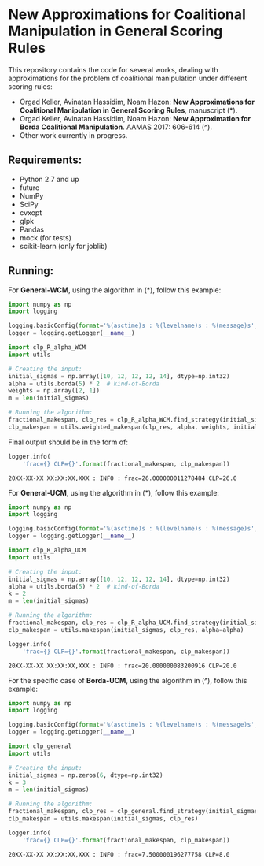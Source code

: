 
# New Approximations for Coalitional Manipulation in General Scoring Rules
This repository contains the code for several works, dealing with approximations for the problem of coalitional manipulation under different scoring rules:

* Orgad Keller, Avinatan Hassidim, Noam Hazon:  **New Approximations for Coalitional Manipulation in General Scoring Rules**, manuscript (*).
* Orgad Keller, Avinatan Hassidim, Noam Hazon:  **New Approximation for Borda Coalitional Manipulation**. AAMAS 2017: 606-614 (^). 
* Other work currently in progress.

## Requirements:
* Python 2.7 and up
* future
* NumPy
* SciPy
* cvxopt
* glpk
* Pandas
* mock (for tests)
* scikit-learn (only for joblib)

## Running:

For **General-WCM**, using the algorithm in (*), follow this example:


```python
import numpy as np
import logging

logging.basicConfig(format='%(asctime)s : %(levelname)s : %(message)s', level=logging.INFO)
logger = logging.getLogger(__name__)

import clp_R_alpha_WCM
import utils

# Creating the input:
initial_sigmas = np.array([10, 12, 12, 12, 14], dtype=np.int32)
alpha = utils.borda(5) * 2  # kind-of-Borda
weights = np.array([2, 1])
m = len(initial_sigmas)

# Running the algorithm:
fractional_makespan, clp_res = clp_R_alpha_WCM.find_strategy(initial_sigmas, alpha, weights, mode='per_cand')
clp_makespan = utils.weighted_makespan(clp_res, alpha, weights, initial_sigmas)
```

Final output should be in the form of:


```python
logger.info(
    'frac={} CLP={}'.format(fractional_makespan, clp_makespan))
```

    20XX-XX-XX XX:XX:XX,XXX : INFO : frac=26.000000011278484 CLP=26.0
    

For **General-UCM**, using the algorithm in (*), follow this example:


```python
import numpy as np
import logging

logging.basicConfig(format='%(asctime)s : %(levelname)s : %(message)s', level=logging.INFO)
logger = logging.getLogger(__name__)

import clp_R_alpha_UCM
import utils

# Creating the input:
initial_sigmas = np.array([10, 12, 12, 12, 14], dtype=np.int32)
alpha = utils.borda(5) * 2  # kind-of-Borda
k = 2
m = len(initial_sigmas)

# Running the algorithm:
fractional_makespan, clp_res = clp_R_alpha_UCM.find_strategy(initial_sigmas, alpha, k, mode='per_cand')
clp_makespan = utils.makespan(initial_sigmas, clp_res, alpha=alpha)
```


```python
logger.info(
    'frac={} CLP={}'.format(fractional_makespan, clp_makespan))
```

    20XX-XX-XX XX:XX:XX,XXX : INFO : frac=20.000000083200916 CLP=20.0
    

For the specific case of **Borda-UCM**, using the algorithm in (^), follow this example:  


```python
import numpy as np
import logging

logging.basicConfig(format='%(asctime)s : %(levelname)s : %(message)s', level=logging.INFO)
logger = logging.getLogger(__name__)

import clp_general
import utils

# Creating the input:
initial_sigmas = np.zeros(6, dtype=np.int32)
k = 3
m = len(initial_sigmas)

# Running the algorithm:
fractional_makespan, clp_res = clp_general.find_strategy(initial_sigmas, k, mode='per_cand')
clp_makespan = utils.makespan(initial_sigmas, clp_res)
```


```python
logger.info(
    'frac={} CLP={}'.format(fractional_makespan, clp_makespan))
```

    20XX-XX-XX XX:XX:XX,XXX : INFO : frac=7.500000196277758 CLP=8.0
    
